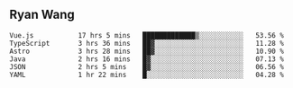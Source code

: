 ## Ryan Wang

<!--START_SECTION:waka-->

```text
Vue.js           17 hrs 5 mins   █████████████▒░░░░░░░░░░░   53.56 %
TypeScript       3 hrs 36 mins   ██▓░░░░░░░░░░░░░░░░░░░░░░   11.28 %
Astro            3 hrs 28 mins   ██▓░░░░░░░░░░░░░░░░░░░░░░   10.90 %
Java             2 hrs 16 mins   █▓░░░░░░░░░░░░░░░░░░░░░░░   07.13 %
JSON             2 hrs 5 mins    █▓░░░░░░░░░░░░░░░░░░░░░░░   06.56 %
YAML             1 hr 22 mins    █░░░░░░░░░░░░░░░░░░░░░░░░   04.28 %
```

<!--END_SECTION:waka-->
